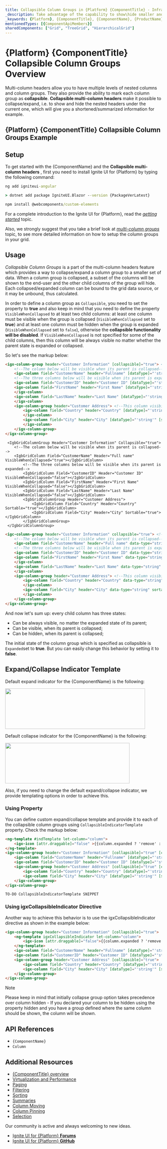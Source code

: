 ```yaml
---
title: Collapsible Column Groups in {Platform} {ComponentTitle} - Infragistics
_description: Take advantage of the capability to show\hide smaller and concise set of data with the use of collapsible column groups in our {Platform} {ComponentTitle}. Try it now!
_keywords: {Platform}, {ComponentTitle}, {ComponentName}, {ProductName}, Infragistics
mentionedTypes: [{ComponentApiMembers}]
sharedComponents: ["Grid", "TreeGrid", "HierarchicalGrid"]
---
```

# {Platform} {ComponentTitle} Collapsible Column Groups Overview

Multi-column headers allow you to have multiple levels of nested columns and column groups. They also provide the ability to mark each column group as **collapsible**. **Collapsible multi-column headers** make it possible to collapse/expand, i.e. to show and hide the nested headers under the current one, which will give you a shortened/summarized information for example.

## {Platform} {ComponentTitle} Collapsible Column Groups Example

<code-view style="height:600px" 
           data-demos-base-url="{environment:demosBaseUrl}" 
           iframe-src="{environment:demosBaseUrl}/{ComponentSample}-collapsible-groups"
           github-src="{ComponentSample}/collapsible-groups"
           alt="{Platform} {ComponentTitle} Collapsible Column Groups Overview Example">
</code-view>

## Setup

To get started with the {ComponentName} and the **Collapsible multi-column headers** , first you need to install Ignite UI for {Platform} by typing the following command:

<!-- Angular -->
```cmd
ng add igniteui-angular
```
<!-- end: Angular -->

<!-- Blazor -->
```cmd
> dotnet add package IgniteUI.Blazor --version {PackageVerLatest}
```
<!-- end: Blazor -->

<!-- WebComponents -->
```cmd
npm install @webcomponents/custom-elements
```
<!-- end: WebComponents -->

For a complete introduction to the Ignite UI for {Platform}, read the [*getting started*](../..\general-getting-started.md) topic.

Also, we strongly suggest that you take a brief look at [*multi-column groups*](multi-column-headers.md) topic, to see more detailed information on how to setup the column groups in your grid.

## Usage

*Collapsible Column Groups* is a part of the multi-column headers feature which provides a way to collapse/expand a column group to a smaller set of data. When a column group is collapsed, a subset of the columns will be shown to the end-user and the other child columns of the group will hide. Each collapsed/expanded column can be bound to the grid data source, or it may be unbound, thus calculated.

In order to define a column group as `Collapsible`, you need to set the property to **true** and also keep in mind that you need to define the property `VisibleWhenCollapsed` to at least two child columns: at least one column must be visible when the group is collapsed (`VisibleWhenCollapsed` set to **true**) and at least one column must be hidden when the group is expanded (`VisibleWhenCollapsed` set to `false`), otherwise the **collapsible functionality will be disabled**. If  `VisibleWhenCollapsed` is not specified for some of the child columns, then this column will be always visible no matter whether the parent state is expanded or collapsed.

So let's see the markup below:

```html
<igx-column-group header="Customer Information" [collapsible]="true"> <!-- Initially the column groups will be expanded--->
    <!--The column below will be visible when its parent is collapsed-->
    <igx-column field="CustomerName" header="Fullname" [dataType]="'string'" [visibleWhenCollapsed]="true"></igx-column>
    <!--The three columns below will be visible when its parent is expanded-->
    <igx-column field="CustomerID" header="Customer ID" [dataType]="'string'" [visibleWhenCollapsed]="false"></igx-column>
    <igx-column field="FirstName" header="First Name" [dataType]="'string'" [visibleWhenCollapsed]="false">
    </igx-column>
    <igx-column field="LastName" header="Last Name" [dataType]="'string'" [visibleWhenCollapsed]="false">
    </igx-column>
    <igx-column-group header="Customer Address"> <!--This column visibility will not be changed based on parent expand/collapsed state-->
        <igx-column field="Country" header="Country" [dataType]="'string'" [sortable]="true">
        </igx-column>
        <igx-column field="City" header="City" [dataType]="'string'" [sortable]="true">
        </igx-column>
    </igx-column-group>
</igx-column-group>
```

```razor
 <IgbGridColumnGroup Header="Customer Information" Collapsible="true">
    <!--The column below will be visible when its parent is collapsed-->
    <IgbGridColumn Field="CustomerName" Header="Full name" VisibleWhenCollapsed="true"></IgbGridColumn>
        <!--The three columns below will be visible when its parent is expanded-->
        <IgbGridColumn Field="CustomerID" Header="Customer ID" VisibleWhenCollapsed="false"></IgbGridColumn>
        <IgbGridColumn Field="FirstName" Header="First Name" VisibleWhenCollapsed="false"></IgbGridColumn>
        <IgbGridColumn Field="LastName" Header="Last Name" VisibleWhenCollapsed="false"></IgbGridColumn>
        <IgbGridColumnGroup Header="Customer Address">
            <IgbGridColumn Field="Country" Header="Country" Sortable="true"></IgbGridColumn>
            <IgbGridColumn Field="City" Header="City" Sortable="true"></IgbGridColumn>
        </IgbGridColumnGroup>
 </IgbGridColumnGroup>
```

```html
<igc-column-group header="Customer Information" collapsible="true"> <!-- Initially the column groups will be expanded--->
    <!--The column below will be visible when its parent is collapsed-->
    <igx-column field="CustomerName" header="Full name" data-type="string" visible-when-collapsed="true"></igx-column>
    <!--The three columns below will be visible when its parent is expanded-->
    <igx-column field="CustomerID" header="Customer ID" data-type="string" visible-when-collapsed="false"></igx-column>
    <igx-column field="FirstName" header="First Name" data-type="string" visible-when-collapsed="false">
    </igx-column>
    <igx-column field="LastName" header="Last Name" data-type="string" visible-when-collapsed="false">
    </igx-column>
    <igx-column-group header="Customer Address"> <!--This column visibility will not be changed based on parent expand/collapsed state-->
        <igx-column field="Country" header="Country" data-type="string" sortable="true">
        </igx-column>
        <igx-column field="City" header="City" data-type="string" sortable="true">
        </igx-column>
    </igx-column-group>
</igx-column-group>
```

And now let's sum up: every child column has three states:
-	Can be always visible, no matter the expanded state of its parent;
-	Can be visible, when its parent is collapsed;
-	Can be hidden, when its parent is collapsed;

The initial state of the column group which is specified as collapsible is `Expanded`set to **true**. But you can easily change this behavior by setting it to **false**.

## Expand/Collapse Indicator Template

Default expand indicator for the {ComponentName} is the following:

 <img class="responsive-img" src="../../../images/general/expand_indicator.png" style="width: 450px; height: 130px"/>

Default collapse indicator for the {ComponentName} is the following:

<img class="responsive-img" src="../../../images/general/collapsed_indicator.png" style="width: 400px; height: 130px"/>

Also, if you need to change the default expand/collapse indicator, we provide templating options in order to achieve this.


### Using Property

You can define custom expand/collapse template and provide it to each of the collapsible column groups using `CollapsibleIndicatorTemplate` property. Check the markup below:

```html
<ng-template #indTemplate let-column="column">
    <igx-icon [attr.draggable]="false" >{{column.expanded ? 'remove' : 'add'}} </igx-icon>
</ng-template>
<igx-column-group header="Customer Information" [collapsible]="true" [collapsibleIndicatorTemplate]="indTemplate">
    <igx-column field="CustomerName" header="Fullname" [dataType]="'string'" [visibleWhenCollapsed]="true"></igx-column>
    <igx-column field="CustomerID" header="Customer ID" [dataType]="'string'" [visibleWhenCollapsed]="false"></igx-column>
    <igx-column-group header="Customer Address" [collapsible]="true" [collapsibleIndicatorTemplate]="indTemplate">
        <igx-column field="Country" header="Country" [dataType]="'string'" [sortable]="true" [visibleWhenCollapsed]="true"></igx-column>
        <igx-column field="City" header="City" [dataType]="'string'" [sortable]="true" [visibleWhenCollapsed]="false"></igx-column>
    </igx-column-group>
</igx-column-group>
```

```razor
TO-DO CollapsibleIndicatorTemplate SNIPPET
```

<!-- Angular -->
### Using igxCollapsibleIndicator Directive

Another way to achieve this behavior is to use the igxCollapsibleIndicator directive as shown in the example below:

```html
<igx-column-group header="Customer Information" [collapsible]="true">
    <ng-template igxCollapsibleIndicator let-column="column">
        <igx-icon [attr.draggable]="false">{{column.expanded ? 'remove' : 'add'}} </<igx-icon>
    </ng-template>
    <igx-column field="CustomerName" header="Fullname" [dataType]="'string'" [visibleWhenCollapsed]="true"></igx-column>
    <igx-column field="CustomerID" header="Customer ID" [dataType]="'string'" [visibleWhenCollapsed]="false"></igx-column>
    <igx-column-group header="Customer Address" [collapsible]="true">
        <igx-column field="Country" header="Country" [dataType]="'string'" [sortable]="true" [visibleWhenCollapsed]="true"></igx-column>
        <igx-column field="City" header="City" [dataType]="'string'" [sortable]="true" [visibleWhenCollapsed]="false"></igx-column>
    </igx-column-group>
</igx-column-group>
```
<!-- end: Angular -->

> [!Note]
> Please keep in mind that initially collapse group option takes precedence over column hidden - If you declared your column to be hidden using the property
> hidden and you have a group defined where the same column should be shown, the column will be shown.


## API References

* `{ComponentName}` 
* `Column`

## Additional Resources

* [{ComponentTitle} overview](overview.md)
* [Virtualization and Performance](virtualization.md)
* [Paging](paging.md)
* [Filtering](filtering.md)
* [Sorting](sorting.md)
* [Summaries](summaries.md)
* [Column Moving](column-moving.md)
* [Column Pinning](column-pinning.md)
* [Selection](selection.md)

Our community is active and always welcoming to new ideas.

* [Ignite UI for {Platform} **Forums**](https://www.infragistics.com/community/forums/f/ignite-ui-for-{Platform})
* [Ignite UI for {Platform} **GitHub**](https://github.com/IgniteUI/igniteui-{Platform})
